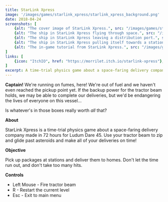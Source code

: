 ```yaml
---
title: StarLink Xpress
image: '/images/games/starlink_xpress/starlink_xpress_background.png'
date: 2018-04-24
screenshots: [
    {alt: "The cover image of StarLink Xpress.", src: "/images/games/starlink_xpress/starlink_xpress_banner.png"},
    {alt: "The ship in StarLink Xpress flying through space.", src: "/images/games/starlink_xpress/starlink_xpress_0.png"},
    {alt: "The ship in StarLink Xpress leaving a distribution port.", src: "/images/games/starlink_xpress/starlink_xpress_1.png"},
    {alt: "The ship in StarLink Xpress pulling itself towards a station.", src: "/images/games/starlink_xpress/starlink_xpress_2.png"},
    {alt: "The in-game tutorial from StarLink Xpress.", src: "/images/games/starlink_xpress/starlink_xpress_3.png"},
]
links: [
    {icon: "ItchIO", href: "https://morrilet.itch.io/starlink-xpress"},
]
excerpt: A time-trial physics game about a space-faring delivery company made in 72 hours for Ludum Dare 45.
---
```


**Captain!** We're running on fumes, here! We're out of fuel and we haven't even reached the pickup point yet. If the backup power for the tractor beam holds, we may be able to complete our deliveries, but we'd be endangering the lives of everyone on this vessel...

Is whatever's in those boxes really worth *all* that?

**About**

StarLink Xpress is a time-trial physics game about a space-faring delivery company made in 72 hours for Ludum Dare 45. Use your tractor beam to zip and glide past asteroids and make all of your deliveries on time!

**Objective**

Pick up packages at stations and deliver them to homes. Don't let the time run out, and don't take too many hits.

**Controls**
* Left Mouse - Fire tractor beam
* R - Restart the current level
* Esc - Exit to main menu
